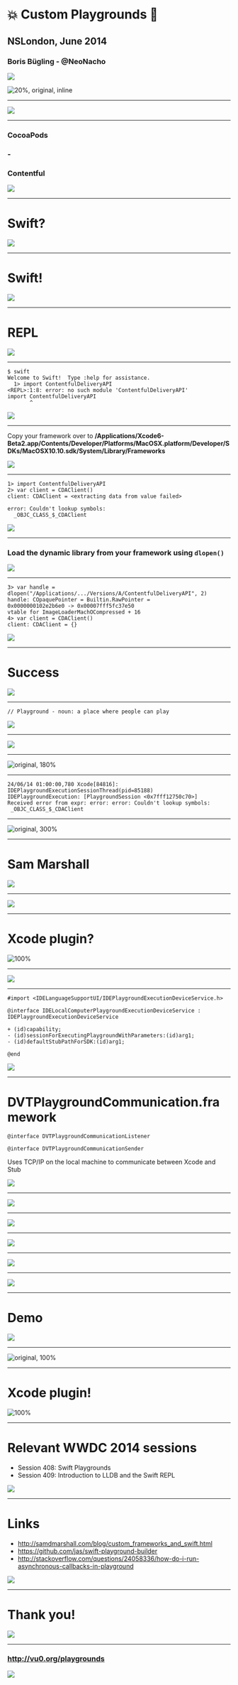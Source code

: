 # 💥 Custom Playgrounds 🎯

## NSLondon, June 2014

### Boris Bügling - @NeoNacho

![](images/playground.jpg)

![20%, original, inline](images/contentful.png)

---

![](images/yo.jpg)

---

### CocoaPods

### -

### Contentful

![](images/contentfulpods.png)

---

# Swift?

![](images/taylor-swift.jpg)

---

# Swift!

![](images/swift-slide.png)

---

# REPL

![](images/swift-bg.jpg)

---

    $ swift
    Welcome to Swift!  Type :help for assistance.
      1> import ContentfulDeliveryAPI
    <REPL>:1:8: error: no such module 'ContentfulDeliveryAPI'
    import ContentfulDeliveryAPI
           ^

![](images/swift-bg.jpg)

---

Copy your framework over to **/Applications/Xcode6-Beta2.app/Contents/Developer/Platforms/MacOSX.platform/Developer/SDKs/MacOSX10.10.sdk/System/Library/Frameworks**

![](images/copied-framework.png)

---

    1> import ContentfulDeliveryAPI
    2> var client = CDAClient()
    client: CDAClient = <extracting data from value failed>

    error: Couldn't lookup symbols:
      _OBJC_CLASS_$_CDAClient

![](images/swift-bg.jpg)

---

### Load the dynamic library from your framework using `dlopen()`

![](images/swift-bg.jpg)

---

    3> var handle = dlopen("/Applications/.../Versions/A/ContentfulDeliveryAPI", 2)
    handle: COpaquePointer = Builtin.RawPointer = 
    0x0000000102e2b6e0 -> 0x00007fff5fc37e50 
    vtable for ImageLoaderMachOCompressed + 16
    4> var client = CDAClient()
    client: CDAClient = {}

![](images/swift-bg.jpg)

---

# Success

![](images/gloves-cheer2.gif)

---

    // Playground - noun: a place where people can play

![](images/playgrounds-slide.jpg)

---

![](images/contentful-js-docs.png)

---

![original, 180%](images/import-afnetworking.png)

---

    24/06/14 01:00:00,780 Xcode[84816]: 
    IDEPlaygroundExecutionSessionThread(pid=85188) 
    IDEPlaygroundExecution: [PlaygroundSession <0x7fff12750c70>] 
    Received error from expr: error: error: Couldn't lookup symbols:
     _OBJC_CLASS_$_CDAClient

---

![original, 300%](images/no-idea.jpg)

---

# Sam Marshall

![](images/sam-twitter.png)

---

![](images/sam-blog.png)

---

# Xcode plugin?

![100%](images/Xcode.png)

---

![](images/playgrounds-headers.png)

---

    #import <IDELanguageSupportUI/IDEPlaygroundExecutionDeviceService.h>

    @interface IDELocalComputerPlaygroundExecutionDeviceService : 
    IDEPlaygroundExecutionDeviceService

    + (id)capability;
    - (id)sessionForExecutingPlaygroundWithParameters:(id)arg1;
    - (id)defaultStubPathForSDK:(id)arg1;

    @end

![](images/swift-bg.jpg)

---

# DVTPlaygroundCommunication.framework

	@interface DVTPlaygroundCommunicationListener

	@interface DVTPlaygroundCommunicationSender

Uses TCP/IP on the local machine to communicate between Xcode and Stub

![](images/swift-bg.jpg)

---

![](images/wat.jpg)

---

![](images/cloud-playgrounds.jpg)

---

![](images/playground-crash.png)

---

![](images/contentful-playground-fail.png)

---

![](images/contentful-playground.png)

---

# Demo

![](images/swift-bg.jpg)

---

![original, 100%](images/playground-builder.png)

---

# Xcode plugin!

![100%](images/Xcode.png)

---

# Relevant WWDC 2014 sessions

- Session 408: Swift Playgrounds
- Session 409: Introduction to LLDB and the Swift REPL

![](images/swift-bg.jpg)

---

# Links

- <http://samdmarshall.com/blog/custom_frameworks_and_swift.html>
- <https://github.com/jas/swift-playground-builder>
- <http://stackoverflow.com/questions/24058336/how-do-i-run-asynchronous-callbacks-in-playground>

![](images/swift-bg.jpg)

---

# Thank you!

![](images/yes-yes.gif)

---

### <http://vu0.org/playgrounds>

![](images/swift-bg.jpg)
